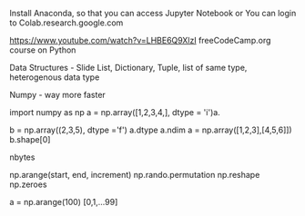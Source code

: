 Install Anaconda, so that you can access Jupyter Notebook
or 
You can login to Colab.research.google.com 

https://www.youtube.com/watch?v=LHBE6Q9XlzI
freeCodeCamp.org course on Python

Data Structures - Slide 
List, Dictionary, Tuple, 
list of same type, heterogenous data type

Numpy - way more faster

import numpy as np
a = np.array([1,2,3,4,], dtype = 'i')a.

b = np.array((2,3,5), dtype ='f')
a.dtype
a.ndim
a = np.array([1,2,3],[4,5,6]])
b.shape[0]

nbytes

np.arange(start, end, increment)
np.rando.permutation
np.reshape
np.zeroes

a = np.arange(100)
[0,1,...99]





